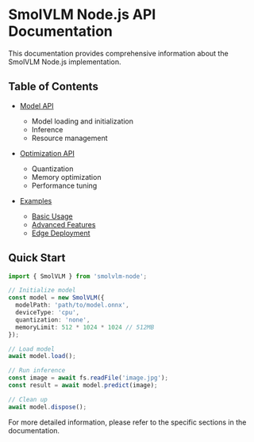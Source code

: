 # SmolVLM Node.js API Documentation

This documentation provides comprehensive information about the SmolVLM Node.js implementation.

## Table of Contents

- [Model API](model.md)
  - Model loading and initialization
  - Inference
  - Resource management

- [Optimization API](optimization.md)
  - Quantization
  - Memory optimization
  - Performance tuning

- [Examples](examples/)
  - [Basic Usage](examples/basic.md)
  - [Advanced Features](examples/advanced.md)
  - [Edge Deployment](examples/edge.md)

## Quick Start

```typescript
import { SmolVLM } from 'smolvlm-node';

// Initialize model
const model = new SmolVLM({
  modelPath: 'path/to/model.onnx',
  deviceType: 'cpu',
  quantization: 'none',
  memoryLimit: 512 * 1024 * 1024 // 512MB
});

// Load model
await model.load();

// Run inference
const image = await fs.readFile('image.jpg');
const result = await model.predict(image);

// Clean up
await model.dispose();
```

For more detailed information, please refer to the specific sections in the documentation.
